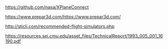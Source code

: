 














https://github.com/nasa/XPlaneConnect


https://www.prepar3d.com/https://www.prepar3d.com/



http://sticli.com/recommended-flight-simulators.php



https://resources.sei.cmu.edu/asset_files/TechnicalReport/1993_005_001_16190.pdf
